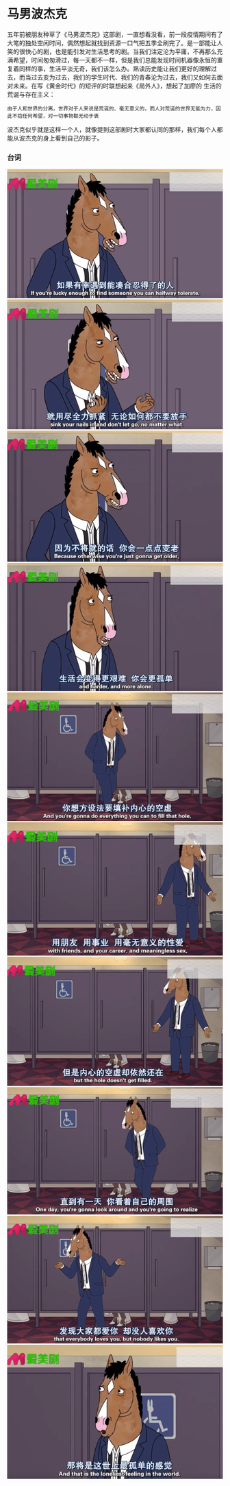 # 马男波杰克

五年前被朋友种草了《马男波杰克》这部剧，一直想看没看，前一段疫情期间有了大笔的独处空闲时间，偶然想起就找到资源一口气把五季全刷完了。是一部能让人笑的很快心的剧，也是能引发对生活思考的剧。当我们注定沦为平庸，不再那么充满希望，时间匆匆滑过，每一天都不一样，但是我们总能发现时间机器像永恒的重复着同样的事，生活平淡无奇，我们该怎么办。熟读历史能让我们更好的理解过去，而当过去变为过去，我们的学生时代、我们的青春沦为过去，我们又如何去面对未来。在写《黄金时代》的短评的时联想起来《局外人》，想起了加廖的 生活的荒诞与存在主义：

    由于人和世界的分离，世界对于人来说是荒诞的、毫无意义的，而人对荒诞的世界无能为力，因此不抱任何希望，对一切事物都无动于衷

波杰克似乎就是这样一个人，就像提到这部剧时大家都认同的那样，我们每个人都能从波杰克的身上看到自己的影子。

### 台词

![](../images/horseman/b1.png)
![](../images/horseman/b2.png)
![](../images/horseman/b3.png)
![](../images/horseman/b4.png)
![](../images/horseman/b5.png)
![](../images/horseman/b6.png)
![](../images/horseman/b7.png)
![](../images/horseman/b8.png)
![](../images/horseman/b9.png)
![](../images/horseman/b10.png)


